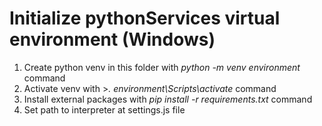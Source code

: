 # Initialize pythonServices virtual environment (Windows)

1. Create python venv in this folder with *python -m venv environment* command
2. Activate venv with >*. environment\Scripts\activate* command
3. Install external packages with *pip install -r requirements.txt* command
4. Set path to interpreter at settings.js file

